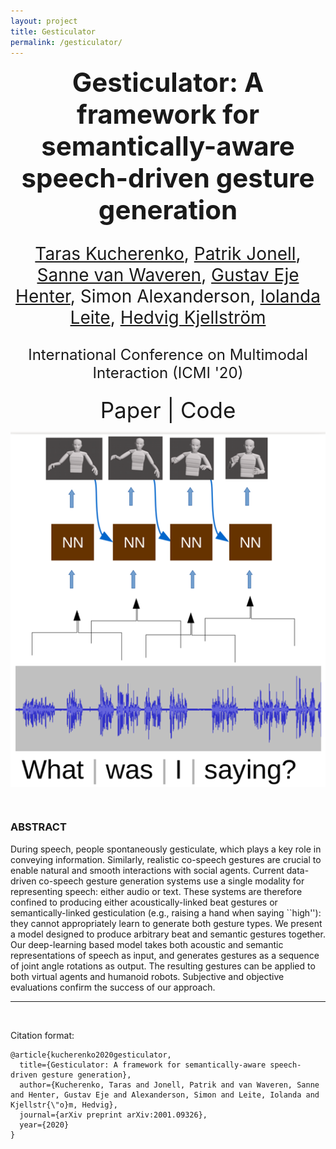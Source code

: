 ```yaml
---
layout: project
title: Gesticulator
permalink: /gesticulator/
---
```



<p align="center">
  <b style="font-size: 42px;"> Gesticulator: A framework for semantically-aware speech-driven gesture generation </b>
  <p style="font-size: 28px;" align="center"> <a href="https://svito-zar.github.io/">Taras Kucherenko</a>, <a href="http://www.patrikjonell.se">Patrik Jonell</a>, <a href="https://svanwaveren.wordpress.com">Sanne van Waveren</a>, <a href="https://people.kth.se/~ghe/">Gustav Eje Henter</a>, Simon Alexanderson, <a href="https://iolandaleite.com">Iolanda Leite</a>, <a href="http://www.csc.kth.se/~hedvig/">Hedvig Kjellström</a> </p>
  <p style="font-size: 24px;" align="center"> International Conference on Multimodal Interaction (ICMI '20) </p>
</p>

<p align="center">
 <a href="https://arxiv.org/abs/2001.09326" style="font-size: 35px; text-decoration: none">Paper   </a>  
 <a style="font-size: 35px; text-decoration: none"> |   </a> 
 <a href="https://github.com/Svito-zar/gesticulator" style="font-size: 35px; text-decoration: none">   Code</a>   
</p>


<div style="text-align:center"><img src="../assets/gest_small.png" alt="portrait" align="middle"></div>

&nbsp;

### ABSTRACT
During speech, people spontaneously gesticulate, which plays a key role in conveying information. Similarly, realistic co-speech gestures are crucial to enable natural and smooth interactions with social agents. Current data-driven co-speech gesture generation systems use a single modality for representing speech: either audio or text. These systems are therefore confined to producing either acoustically-linked beat gestures or semantically-linked gesticulation (e.g., raising a hand when saying ``high''): they cannot appropriately learn to generate both gesture types. We present a model designed to produce arbitrary beat and semantic gestures together. Our deep-learning based model takes both acoustic and semantic representations of speech as input, and generates gestures as a sequence of joint angle rotations as output. The resulting gestures can be applied to both virtual agents and humanoid robots. Subjective and objective evaluations confirm the success of our approach.
&nbsp;

***
&nbsp;


Citation format:
```
@article{kucherenko2020gesticulator,
  title={Gesticulator: A framework for semantically-aware speech-driven gesture generation},
  author={Kucherenko, Taras and Jonell, Patrik and van Waveren, Sanne and Henter, Gustav Eje and Alexanderson, Simon and Leite, Iolanda and Kjellstr{\"o}m, Hedvig},
  journal={arXiv preprint arXiv:2001.09326},
  year={2020}
}
```


